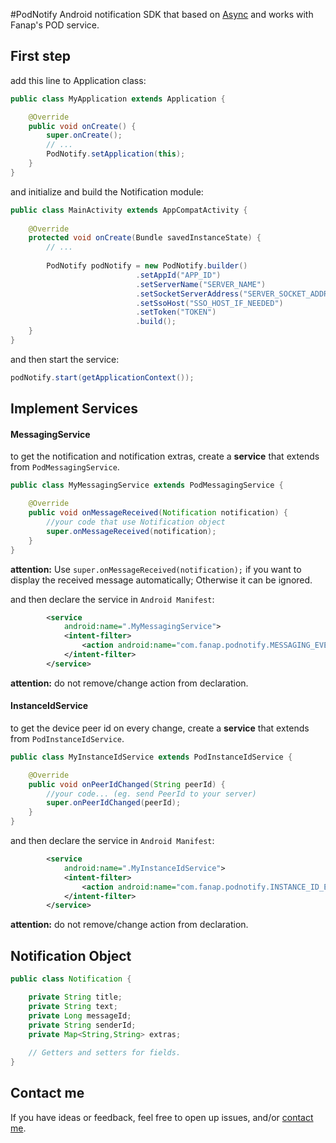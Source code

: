 #PodNotify
Android notification SDK that based on [Async](https://github.com/smartPodLand/Pod-Async-Android-SDK) and works with Fanap's POD service.

## First step
add this line to Application class:
```java
public class MyApplication extends Application {

    @Override
    public void onCreate() {
        super.onCreate();
        // ...
        PodNotify.setApplication(this);
    }
}
```
and initialize and build the Notification module:
```java
public class MainActivity extends AppCompatActivity {
    
    @Override
    protected void onCreate(Bundle savedInstanceState) {
        // ...
        
        PodNotify podNotify = new PodNotify.builder()
                            .setAppId("APP_ID")
                            .setServerName("SERVER_NAME")
                            .setSocketServerAddress("SERVER_SOCKET_ADDRESS")
                            .setSsoHost("SSO_HOST_IF_NEEDED")
                            .setToken("TOKEN")
                            .build(); 
    }
}
```
and then start the service:
```java
podNotify.start(getApplicationContext());
```
## Implement Services
#### MessagingService
to get the notification and notification extras, create a **service** that extends from `PodMessagingService`. 
```java
public class MyMessagingService extends PodMessagingService {

    @Override
    public void onMessageReceived(Notification notification) {
        //your code that use Notification object
        super.onMessageReceived(notification);
    }
}
```
**attention:** Use `super.onMessageReceived(notification);` if you want to display the received message automatically; Otherwise it can be ignored.

and then declare the service in `Android Manifest`:
```xml
        <service
            android:name=".MyMessagingService">
            <intent-filter>
                <action android:name="com.fanap.podnotify.MESSAGING_EVENT"/>
            </intent-filter>
        </service>
```
**attention:** do not remove/change action from declaration.

#### InstanceIdService
to get the device peer id on every change,  create a **service** that extends from `PodInstanceIdService`.
```java
public class MyInstanceIdService extends PodInstanceIdService {

    @Override
    public void onPeerIdChanged(String peerId) {
        //your code... (eg. send PeerId to your server)
        super.onPeerIdChanged(peerId);
    }
}
```
and then declare the service in `Android Manifest`:
```xml
        <service
            android:name=".MyInstanceIdService">
            <intent-filter>
                <action android:name="com.fanap.podnotify.INSTANCE_ID_EVENT"/>
            </intent-filter>
        </service>
```
**attention:** do not remove/change action from declaration.

## Notification Object
```java
public class Notification {

    private String title;
    private String text;
    private Long messageId;
    private String senderId;
    private Map<String,String> extras;
    
    // Getters and setters for fields.
}
```

## Contact me
If you have ideas or feedback, feel free to open up issues, and/or [contact me](mailto:hi@arvinrokni.ir).
